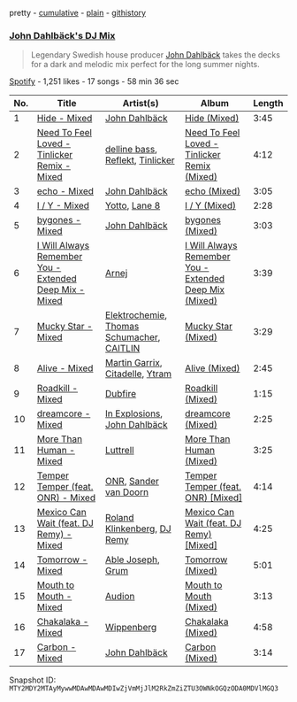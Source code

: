pretty - [cumulative](/playlists/cumulative/37i9dQZF1DWYdYNGDcCsRS.md) - [plain](/playlists/plain/37i9dQZF1DWYdYNGDcCsRS) - [githistory](https://github.githistory.xyz/mackorone/spotify-playlist-archive/blob/main/playlists/plain/37i9dQZF1DWYdYNGDcCsRS)

### [John Dahlbäck's DJ Mix](https://open.spotify.com/playlist/37i9dQZF1DWYdYNGDcCsRS)

> Legendary Swedish house producer <a href="spotify:artist:15xvsJMf8phaNa1LYvL9Qv">John Dahlbäck</a> takes the decks for a dark and melodic mix perfect for the long summer nights.

[Spotify](https://open.spotify.com/user/spotify) - 1,251 likes - 17 songs - 58 min 36 sec

| No. | Title | Artist(s) | Album | Length |
|---|---|---|---|---|
| 1 | [Hide \- Mixed](https://open.spotify.com/track/7r3A7mnzXOdHkPzLhLItzt) | [John Dahlbäck](https://open.spotify.com/artist/15xvsJMf8phaNa1LYvL9Qv) | [Hide \(Mixed\)](https://open.spotify.com/album/0qKh7htU7WwGWyTEZ7VqC2) | 3:45 |
| 2 | [Need To Feel Loved \- Tinlicker Remix \- Mixed](https://open.spotify.com/track/4Xblpi3BYmbKyoygdnpX49) | [delline bass](https://open.spotify.com/artist/4mYOtUmFApJtEbaeGt0RCk), [Reflekt](https://open.spotify.com/artist/1AjG4kPZtTlEhqkrLC1yno), [Tinlicker](https://open.spotify.com/artist/5EmEZjq8eHEC6qFnT63Lza) | [Need To Feel Loved \- Tinlicker Remix \(Mixed\)](https://open.spotify.com/album/00SCwXaC90QR35Ns2mRsLt) | 4:12 |
| 3 | [echo \- Mixed](https://open.spotify.com/track/4wTvXmrc3XTTlZHjk9yqrP) | [John Dahlbäck](https://open.spotify.com/artist/15xvsJMf8phaNa1LYvL9Qv) | [echo \(Mixed\)](https://open.spotify.com/album/78s2Ns4dbOQLCNdldFizht) | 3:05 |
| 4 | [I / Y \- Mixed](https://open.spotify.com/track/4srud7w3FD23on9WzMRj3b) | [Yotto](https://open.spotify.com/artist/5Dyfxq0ZrFjjeFBdSNxDbo), [Lane 8](https://open.spotify.com/artist/27gtK7m9vYwCyJ04zz0kIb) | [I / Y \(Mixed\)](https://open.spotify.com/album/4nldRxVX6Kf9OZfGdD8NNw) | 2:28 |
| 5 | [bygones \- Mixed](https://open.spotify.com/track/7gQRZ1jHGqwGX8uS2vyXft) | [John Dahlbäck](https://open.spotify.com/artist/15xvsJMf8phaNa1LYvL9Qv) | [bygones \(Mixed\)](https://open.spotify.com/album/6wJSN61BucWNwiJUgHwDNN) | 3:03 |
| 6 | [I Will Always Remember You \- Extended Deep Mix \- Mixed](https://open.spotify.com/track/25wSu1E8jOw1PpYYyBao76) | [Arnej](https://open.spotify.com/artist/2h6LBe1v9fSvc62fYum0CA) | [I Will Always Remember You \- Extended Deep Mix \(Mixed\)](https://open.spotify.com/album/3YrVrjZd46B5IdzjkQdaQr) | 3:39 |
| 7 | [Mucky Star \- Mixed](https://open.spotify.com/track/2i4QFXfP7fItRDr0hC02db) | [Elektrochemie](https://open.spotify.com/artist/5RhYlkH81xSVne4eDZ0bem), [Thomas Schumacher](https://open.spotify.com/artist/7KkV7dFoGEXr4M3fpb1FgD), [CAITLIN](https://open.spotify.com/artist/7s8t4tKPGoOH354TV1EQ0E) | [Mucky Star \(Mixed\)](https://open.spotify.com/album/1deKyTVPNTXObUuEk0pTAM) | 3:29 |
| 8 | [Alive \- Mixed](https://open.spotify.com/track/7sXgiGIG3IUEnNajAcgHyo) | [Martin Garrix](https://open.spotify.com/artist/60d24wfXkVzDSfLS6hyCjZ), [Citadelle](https://open.spotify.com/artist/6Mek67pKmBw5N3FZnAc2J8), [Ytram](https://open.spotify.com/artist/5qTx6amAEpOiXxb6KQjquZ) | [Alive \(Mixed\)](https://open.spotify.com/album/5hffsaEq9gsFNEaA83JHRb) | 2:45 |
| 9 | [Roadkill \- Mixed](https://open.spotify.com/track/6gf4l7BALSUOOgIrOBQ1ij) | [Dubfire](https://open.spotify.com/artist/3bVYqr2NfmwmL4YJisWhJI) | [Roadkill \(Mixed\)](https://open.spotify.com/album/1PK3kV5MbIs3fsFjFPogDL) | 1:15 |
| 10 | [dreamcore \- Mixed](https://open.spotify.com/track/79LS9EAHid1mukFyqKn1YX) | [In Explosions](https://open.spotify.com/artist/1KmwUUV5of4VqBf445WWNb), [John Dahlbäck](https://open.spotify.com/artist/15xvsJMf8phaNa1LYvL9Qv) | [dreamcore \(Mixed\)](https://open.spotify.com/album/2Qa7lvBOJqgUSZxOETpkHo) | 2:25 |
| 11 | [More Than Human \- Mixed](https://open.spotify.com/track/23CRFkMTdNuTgJwc4pkIpw) | [Luttrell](https://open.spotify.com/artist/4EOyJnoiiOJ4vuNhSBArB2) | [More Than Human \(Mixed\)](https://open.spotify.com/album/06AthtVG4ervBU0msTGzzz) | 3:25 |
| 12 | [Temper Temper \(feat\. ONR\) \- Mixed](https://open.spotify.com/track/1lSvICxom05kGx7VtOBOIm) | [ONR](https://open.spotify.com/artist/1BGDL6ycDCoa3STlZtCnHi), [Sander van Doorn](https://open.spotify.com/artist/22bukBZvUppuwQwmDz75Gz) | [Temper Temper \(feat\. ONR\) \[Mixed\]](https://open.spotify.com/album/4Yu0fRmFxcoaHmInkD1UF7) | 4:14 |
| 13 | [Mexico Can Wait \(feat\. DJ Remy\) \- Mixed](https://open.spotify.com/track/1FNjGCthhiqk9rmRcmW3EU) | [Roland Klinkenberg](https://open.spotify.com/artist/6EN9LJHqoZG0mgxLvedhcA), [DJ Remy](https://open.spotify.com/artist/4bjx2LOGdgbJAEnkOjQReI) | [Mexico Can Wait \(feat\. DJ Remy\) \[Mixed\]](https://open.spotify.com/album/2wTxGT6MpKh7uN1IFpg6xK) | 4:25 |
| 14 | [Tomorrow \- Mixed](https://open.spotify.com/track/4EFqzlDtfqXTwmS2zDr4IU) | [Able Joseph](https://open.spotify.com/artist/0djvjweduXm6AxFgwcznq8), [Grum](https://open.spotify.com/artist/3VEqFWRt47xQAZJMBF3duQ) | [Tomorrow \(Mixed\)](https://open.spotify.com/album/4LEVHT8GZhbjcjJ9VumNwI) | 5:01 |
| 15 | [Mouth to Mouth \- Mixed](https://open.spotify.com/track/7E0t2TpnG2iU4FaaM4Y6Or) | [Audion](https://open.spotify.com/artist/5nhgTw3ExwUNdwZ1gNogmu) | [Mouth to Mouth \(Mixed\)](https://open.spotify.com/album/5vafFBQ9We8LEtatnRWC9Y) | 3:13 |
| 16 | [Chakalaka \- Mixed](https://open.spotify.com/track/0OZUnJQg6zBObyNeTuBOZP) | [Wippenberg](https://open.spotify.com/artist/0Orz1QOZQrwampy0S742oK) | [Chakalaka \(Mixed\)](https://open.spotify.com/album/4Cl6YchrnomNpEf2o0tkx0) | 4:58 |
| 17 | [Carbon \- Mixed](https://open.spotify.com/track/27e9nNYr6wSBxSnrjhEP8k) | [John Dahlbäck](https://open.spotify.com/artist/15xvsJMf8phaNa1LYvL9Qv) | [Carbon \(Mixed\)](https://open.spotify.com/album/71O0W6iwJPi3dmVsdMgHox) | 3:14 |

Snapshot ID: `MTY2MDY2MTAyMywwMDAwMDAwMDIwZjVmMjJlM2RkZmZiZTU3OWNkOGQzODA0MDVlMGQ3`
